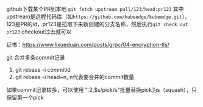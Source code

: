 github下载某个PR到本地
`git fetch upstream pull/123/head:pr123`
其中upstream是远程代码库（如`https://github.com/kubeedge/kubeedge.git`），123是PR的id，pr123是拉取下来新创建的分支名称，然后执行`git check out pr123` checkout过去就可以

证书：https://www.lixueduan.com/posts/grpc/04-encryption-tls/



git 合并多条commit记录
1. git rebase -i commitid
2. git rebase -i head~n, n代表要合并的commit数量

如果commit记录较多，可以使用 ":2,$s/pick/s"批量替换pick为s（squash），只保留第一个pick

